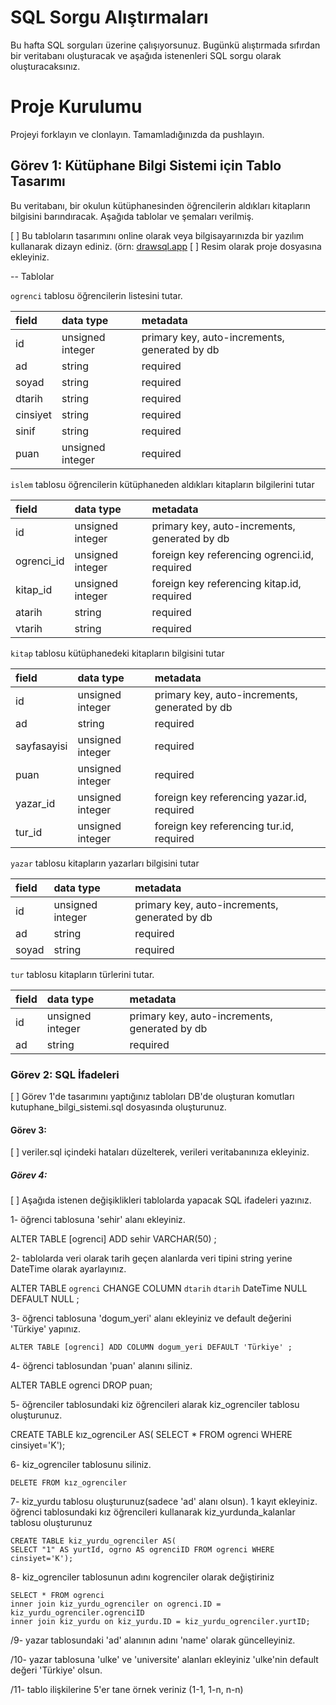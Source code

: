 # SQL Sorgu Alıştırmaları

Bu hafta SQL sorguları üzerine çalışıyorsunuz. Bugünkü alıştırmada sıfırdan bir veritabanı oluşturacak ve aşağıda istenenleri SQL sorgu olarak oluşturacaksınız.

# Proje Kurulumu
Projeyi forklayın ve clonlayın. Tamamladığınızda da pushlayın.

## Görev 1: Kütüphane Bilgi Sistemi için Tablo Tasarımı

Bu veritabanı, bir okulun kütüphanesinden öğrencilerin aldıkları kitapların bilgisini barındıracak. 
Aşağıda tablolar ve şemaları verilmiş. 

[ ] Bu tabloların tasarımını online olarak veya bilgisayarınızda bir yazılım kullanarak dizayn ediniz. (örn: [drawsql.app](https://drawsql.app/)
[ ] Resim olarak proje dosyasına ekleyiniz.

-- Tablolar 

`ogrenci` tablosu öğrencilerin listesini tutar.

| field        | data type        | metadata                                           |
| :----------- | :--------------- | :------------------------------------------------- |
| id          | unsigned integer | primary key, auto-increments, generated by db      |
| ad 		      | string           | required                                           |
| soyad 	      | string           | required                                           |
| dtarih 	   | string           | required                                           |
| cinsiyet     | string           | required                                           |
| sinif        | string           | required                                           |
| puan         | unsigned integer | required                                           |


`islem` tablosu öğrencilerin kütüphaneden aldıkları kitapların bilgilerini tutar

| field        | data type        | metadata                                           |
| :----------- | :--------------- | :------------------------------------------------- |
| id      	   | unsigned integer | primary key, auto-increments, generated by db      |
| ogrenci_id   | unsigned integer | foreign key referencing ogrenci.id, required       |
| kitap_id     | unsigned integer | foreign key referencing kitap.id, required	       |
| atarih 	   | string           | required                                           |
| vtarih 	   | string           | required                                           |


`kitap` tablosu kütüphanedeki kitapların bilgisini tutar

| field        | data type        | metadata                                           |
| :----------- | :--------------- | :------------------------------------------------- |
| id      	   | unsigned integer | primary key, auto-increments, generated by db      |
| ad 		      | string           | required                                           |
| sayfasayisi  | unsigned integer | required                                           |
| puan         | unsigned integer | required                                           |
| yazar_id     | unsigned integer | foreign key referencing yazar.id, required 		   |
| tur_id       | unsigned integer | foreign key referencing tur.id, required 		   |


`yazar` tablosu kitapların yazarları bilgisini tutar

| field        | data type        | metadata                                           |
| :----------- | :--------------- | :------------------------------------------------- |
| id      	   | unsigned integer | primary key, auto-increments, generated by db      |
| ad 		      | string           | required                                           |
| soyad 	      | string           | required                                           |


`tur` tablosu kitapların türlerini tutar.

| field        | data type        | metadata                                           |
| :----------- | :--------------- | :------------------------------------------------- |
| id      	   | unsigned integer | primary key, auto-increments, generated by db      |
| ad 		      | string           | required                                           |




### Görev 2: SQL İfadeleri

[ ] Görev 1'de tasarımını yaptığınız tabloları DB'de oluşturan komutları kutuphane_bilgi_sistemi.sql dosyasında oluşturunuz.


#### Görev 3: 

[ ] veriler.sql içindeki hataları düzelterek, verileri veritabanınıza ekleyiniz.


##### Görev 4: 

[ ] Aşağıda istenen değişiklikleri tablolarda yapacak SQL ifadeleri yazınız.

   1- öğrenci tablosuna 'sehir' alanı ekleyiniz.

   ALTER TABLE [ogrenci] ADD sehir VARCHAR(50) ;

   2- tablolarda veri olarak tarih geçen alanlarda veri tipini string yerine DateTime olarak ayarlayınız.

   ALTER TABLE `ogrenci` CHANGE COLUMN `dtarih` `dtarih` DateTime NULL DEFAULT NULL ;


   3- öğrenci tablosuna 'dogum_yeri' alanı ekleyiniz ve default değerini 'Türkiye' yapınız.

    ALTER TABLE [ogrenci] ADD COLUMN dogum_yeri DEFAULT 'Türkiye' ;


   4- öğrenci tablosundan 'puan' alanını siliniz.


   ALTER TABLE ogrenci DROP puan;
 

   5- öğrenciler tablosundaki kiz öğrencileri alarak kiz_ogrenciler tablosu oluşturunuz.
   

   CREATE TABLE kız_ogrenciLer AS( SELECT * FROM ogrenci WHERE cinsiyet='K');

   
   6- kiz_ogrenciler tablosunu siliniz.

    
    DELETE FROM kız_ogrenciler


   7- kiz_yurdu tablosu oluşturunuz(sadece 'ad' alanı olsun). 1 kayıt ekleyiniz.
      öğrenci tablosundaki kız öğrencileri kullanarak kiz_yurdunda_kalanlar tablosu oluşturunuz


    CREATE TABLE kiz_yurdu_ogrenciler AS(
    SELECT "1" AS yurtId, ogrno AS ogrenciID FROM ogrenci WHERE cinsiyet='K');


   8- kiz_ogrenciler tablosunun adını kogrenciler olarak değiştiriniz
   
    SELECT * FROM ogrenci
    inner join kiz_yurdu_ogrenciler on ogrenci.ID = kiz_yurdu_ogrenciler.ogrenciID
    inner join kiz_yurdu on kiz_yurdu.ID = kiz_yurdu_ogrenciler.yurtID;

   /9- yazar tablosundaki 'ad' alanının adını 'name' olarak güncelleyiniz.


   /10- yazar tablosuna 'ulke' ve 'universite' alanları ekleyiniz 'ulke'nin default değeri 'Türkiye' olsun.


   /11- tablo ilişkilerine 5'er tane örnek veriniz (1-1, 1-n, n-n)  



